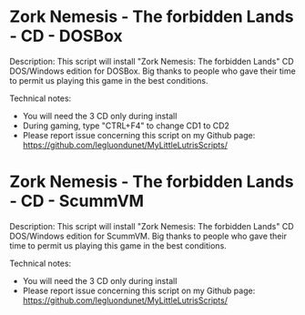 # Zork Nemesis - The forbidden Lands - CD - DOSBox

Description:
This script will install "Zork Nemesis: The forbidden Lands" CD DOS/Windows edition for DOSBox.
Big thanks to people who gave their time to permit us playing this game in the best conditions.

Technical notes:
- You will need the 3 CD only during install
- During gaming, type "CTRL+F4" to change CD1 to CD2
- Please report issue concerning this script on my Github page:
https://github.com/legluondunet/MyLittleLutrisScripts/

# Zork Nemesis - The forbidden Lands - CD - ScummVM

Description:
This script will install "Zork Nemesis: The forbidden Lands" CD DOS/Windows edition for ScummVM.
Big thanks to people who gave their time to permit us playing this game in the best conditions.

Technical notes:
- You will need the 3 CD only during install
- Please report issue concerning this script on my Github page:
https://github.com/legluondunet/MyLittleLutrisScripts/
